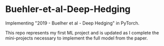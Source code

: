 # Buehler-et-al-Deep-Hedging
Implementing "2019 - Buelher et al - Deep Hedging" in PyTorch.

This repo represents my first ML project and is updated as I complete the mini-projects necessary to implement the full model from the paper.
